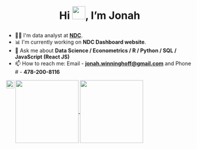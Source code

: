 # <p align = 'center'> Hi <img src="https://media.giphy.com/media/hvRJCLFzcasrR4ia7z/giphy.gif" width="35px">, I’m Jonah </p>

- 👨‍💼 I'm data analyst at **[NDC](https://www.nationaldeafcenter.org/)**.
- 📊 I'm currently working on **NDC Dashboard website**.
- 💬 Ask me about **Data Science / Econometrics / R / Python / SQL / JavaScript (React JS)**
- 📫 How to reach me: Email - **jonah.winninghoff@gmail.com** and Phone # - **478-200-8116**

<a href="https://www.linkedin.com/in/jonah-winninghoff-2b9b167b/">
  <img align="left" alt="Abhishek's LinkedIN" width="22px" src="https://raw.githubusercontent.com/peterthehan/peterthehan/master/assets/linkedin.svg" />
</a>

 
<a href="https://github-readme-stats.vercel.app/api/top-langs/?username=jonahwinninghoff&layout=compact">
  <img align="center" src="https://github-readme-stats.vercel.app/api/top-langs/?username=jonahwinninghoff&layout=compact" height = '170px'/>
</a>
<a href="https://github-readme-stats.vercel.app/api?username=jonahwinninghoff">
  <img align="center" src="https://github-readme-stats.vercel.app/api?username=jonahwinninghoff" height = '170px'/>
</a>

<!---
jonahwinninghoff/jonahwinninghoff is a ✨ special ✨ repository because its `README.md` (this file) appears on your GitHub profile.
You can click the Preview link to take a look at your changes.
--->
